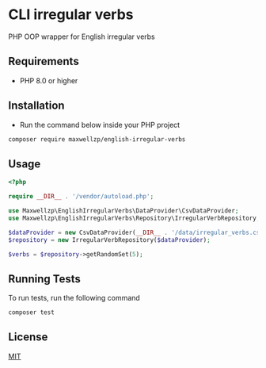 # CLI irregular verbs

PHP OOP wrapper for English irregular verbs

## Requirements
* PHP 8.0 or higher

## Installation
* Run the command below inside your PHP project
```bash
composer require maxwellzp/english-irregular-verbs
```


## Usage
```PHP
<?php

require __DIR__ . '/vendor/autoload.php';

use Maxwellzp\EnglishIrregularVerbs\DataProvider\CsvDataProvider;
use Maxwellzp\EnglishIrregularVerbs\Repository\IrregularVerbRepository;

$dataProvider = new CsvDataProvider(__DIR__ . '/data/irregular_verbs.csv');
$repository = new IrregularVerbRepository($dataProvider);

$verbs = $repository->getRandomSet(5);

```

## Running Tests

To run tests, run the following command

```bash
composer test
```


## License

[MIT](https://choosealicense.com/licenses/mit/)

